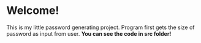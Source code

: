 # Welcome!
This is my little password generating project.
Program first gets the size of password as input from user.
**You can see the code in src folder!**
